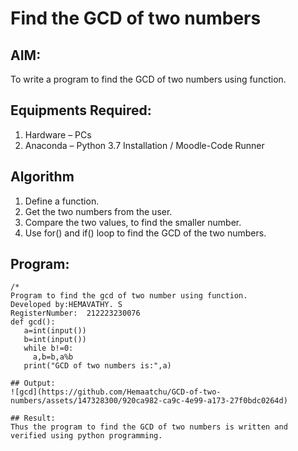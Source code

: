 # Find the GCD of two numbers

## AIM:
To write a program to find the GCD of two numbers using function.

## Equipments Required:
1. Hardware – PCs
2. Anaconda – Python 3.7 Installation / Moodle-Code Runner

## Algorithm
1. Define a function.
2. Get the two numbers from the user.
3. Compare the two values, to find the smaller number.
4. Use for() and if() loop to find the GCD of the two numbers.

## Program:
```
/*
Program to find the gcd of two number using function.
Developed by:HEMAVATHY. S 
RegisterNumber:  212223230076
def gcd():
   a=int(input())
   b=int(input())
   while b!=0:
     a,b=b,a%b
   print("GCD of two numbers is:",a)

## Output:
![gcd](https://github.com/Hemaatchu/GCD-of-two-numbers/assets/147328300/920ca982-ca9c-4e99-a173-27f0bdc0264d)

## Result:
Thus the program to find the GCD of two numbers is written and verified using python programming.
